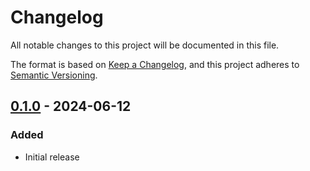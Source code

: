 # Changelog

All notable changes to this project will be documented in this file.

The format is based on [Keep a Changelog](https://keepachangelog.com/en/1.1.0/),
and this project adheres to [Semantic Versioning](https://semver.org/spec/v2.0.0.html).

<!--
## [Unreleased]
-->

## [0.1.0] - 2024-06-12
### Added
- Initial release

[Unreleased]: https://github.com/greatscottgadgets/luna-soc/compare/0.1.0...HEAD
[0.1.0]: https://github.com/greatscottgadgets/luna-soc/releases/tag/0.1.0
